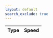 ```yaml
---
layout: default
search_exclude: true
---  
```


<script>
  const resultContainer = document.getElementById("result");
  const leaderboardUrl = "http://localhost:8085/api/sort/speeds";
  const controller = new AbortController();
  const signal = controller.signal;

  async function fetchLeaderboard() {
    try {
      const response = await fetch(leaderboardUrl, {
        method: 'GET',
        signal: signal,
        mode: 'cors'
      });

      if (!response.ok) {
        throw new Error('Network response was not ok: ' + response.statusText);
      }

      const data = await response.json();
      console.log(data);

    } catch (error) {
      if (error.name === 'AbortError') {
        resultContainer.innerHTML += `<div>Error: Request timed out</div>`;
      } else {
        resultContainer.innerHTML += `<div>Error: Could not retrieve data</div>`;
      }
    } 
  }
</script>


  <div>
    <section class="team1">
      <main id="content" class="main-content" role="main">
        <table id="stock">
          <thead>
            <tr>
              <th>Type</th>
              <th>Speed</th>
            </tr>
          </thead>
          <tbody id="result">
          </tbody>
        </table>
      </main>
    </section>
  </div>